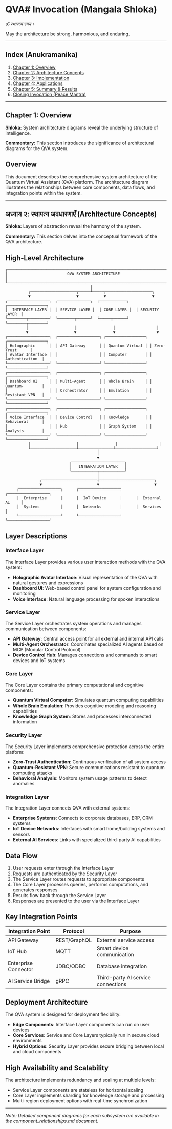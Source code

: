 # QVA# Invocation (Mangala Shloka)

_ॐ स्थापत्यं रचय।_

May the architecture be strong, harmonious, and enduring.

---

## Index (Anukramanika)

1. [Chapter 1: Overview](#chapter-1)
2. [Chapter 2: Architecture Concepts](#chapter-2)
3. [Chapter 3: Implementation](#chapter-3)
4. [Chapter 4: Applications](#chapter-4)
5. [Chapter 5: Summary & Results](#chapter-5)
6. [Closing Invocation (Peace Mantra)](#peace-mantra)

---

## Chapter 1: Overview <a name="chapter-1"></a>

**Shloka:**
System architecture diagrams reveal the underlying structure of intelligence.

**Commentary:**
This section introduces the significance of architectural diagrams for the QVA system.

## Overview

This document describes the comprehensive system architecture of the Quantum Virtual Assistant (QVA) platform. The architecture diagram illustrates the relationships between core components, data flows, and integration points within the system.

---

## अध्याय २: स्थापत्य अवधारणाएँ (Architecture Concepts) <a name="chapter-2"></a>

**Shloka:**
Layers of abstraction reveal the harmony of the system.

**Commentary:**
This section delves into the conceptual framework of the QVA architecture.

## High-Level Architecture

```
┌───────────────────────────────────────────────────────────────────────────┐
│                          QVA SYSTEM ARCHITECTURE                           │
└───────────────────────────────────────────────────────────────────────────┘
                                     │
          ┌────────────────────┬─────┴─────┬────────────────────┐
          ▼                    ▼           ▼                    ▼
┌──────────────────┐  ┌──────────────┐  ┌────────────┐  ┌─────────────────┐
│  INTERFACE LAYER │  │ SERVICE LAYER │  │ CORE LAYER │  │ SECURITY LAYER  │
└────────┬─────────┘  └───────┬──────┘  └─────┬──────┘  └────────┬────────┘
         │                    │                │                  │
         ▼                    ▼                ▼                  ▼
┌──────────────────┐  ┌──────────────────┐ ┌─────────────────┐ ┌─────────────────┐
│ Holographic      │  │ API Gateway      │ │ Quantum Virtual │ │ Zero-Trust      │
│ Avatar Interface │  │                  │ │ Computer        │ │ Authentication  │
└──────────────────┘  └──────────────────┘ └─────────────────┘ └─────────────────┘
┌──────────────────┐  ┌──────────────────┐ ┌─────────────────┐ ┌─────────────────┐
│ Dashboard UI     │  │ Multi-Agent      │ │ Whole Brain     │ │ Quantum-        │
│                  │  │ Orchestrator     │ │ Emulation       │ │ Resistant VPN   │
└──────────────────┘  └──────────────────┘ └─────────────────┘ └─────────────────┘
┌──────────────────┐  ┌──────────────────┐ ┌─────────────────┐ ┌─────────────────┐
│ Voice Interface  │  │ Device Control   │ │ Knowledge       │ │ Behavioral      │
│                  │  │ Hub              │ │ Graph System    │ │ Analysis        │
└──────────────────┘  └──────────────────┘ └─────────────────┘ └─────────────────┘
          │                    │                │                  │
          └────────────────────┴────────┬──────┴──────────────────┘
                                        │
                                        ▼
                            ┌───────────────────────┐
                            │   INTEGRATION LAYER   │
                            └───────────┬───────────┘
                                        │
               ┌────────────────────────┼────────────────────────┐
               ▼                        ▼                        ▼
     ┌──────────────────┐      ┌──────────────────┐      ┌──────────────────┐
     │  Enterprise      │      │  IoT Device      │      │  External AI     │
     │  Systems         │      │  Networks        │      │  Services        │
     └──────────────────┘      └──────────────────┘      └──────────────────┘
```

## Layer Descriptions

### Interface Layer

The Interface Layer provides various user interaction methods with the QVA system:

- **Holographic Avatar Interface**: Visual representation of the QVA with natural gestures and expressions
- **Dashboard UI**: Web-based control panel for system configuration and monitoring
- **Voice Interface**: Natural language processing for spoken interactions

### Service Layer

The Service Layer orchestrates system operations and manages communication between components:

- **API Gateway**: Central access point for all external and internal API calls
- **Multi-Agent Orchestrator**: Coordinates specialized AI agents based on MCP (Modular Control Protocol)
- **Device Control Hub**: Manages connections and commands to smart devices and IoT systems

### Core Layer

The Core Layer contains the primary computational and cognitive components:

- **Quantum Virtual Computer**: Simulates quantum computing capabilities
- **Whole Brain Emulation**: Provides cognitive modeling and reasoning capabilities
- **Knowledge Graph System**: Stores and processes interconnected information

### Security Layer

The Security Layer implements comprehensive protection across the entire platform:

- **Zero-Trust Authentication**: Continuous verification of all system access
- **Quantum-Resistant VPN**: Secure communications resistant to quantum computing attacks
- **Behavioral Analysis**: Monitors system usage patterns to detect anomalies

### Integration Layer

The Integration Layer connects QVA with external systems:

- **Enterprise Systems**: Connects to corporate databases, ERP, CRM systems
- **IoT Device Networks**: Interfaces with smart home/building systems and sensors
- **External AI Services**: Links with specialized third-party AI capabilities

## Data Flow

1. User requests enter through the Interface Layer
2. Requests are authenticated by the Security Layer
3. The Service Layer routes requests to appropriate components
4. The Core Layer processes queries, performs computations, and generates responses
5. Results flow back through the Service Layer
6. Responses are presented to the user via the Interface Layer

## Key Integration Points

| Integration Point | Protocol | Purpose |
|-------------------|----------|----------|
| API Gateway | REST/GraphQL | External service access |
| IoT Hub | MQTT | Smart device communication |
| Enterprise Connector | JDBC/ODBC | Database integration |
| AI Service Bridge | gRPC | Third-party AI service connections |

## Deployment Architecture

The QVA system is designed for deployment flexibility:

- **Edge Components**: Interface Layer components can run on user devices
- **Core Services**: Service and Core Layers typically run in secure cloud environments
- **Hybrid Options**: Security Layer provides secure bridging between local and cloud components

## High Availability and Scalability

The architecture implements redundancy and scaling at multiple levels:

- Service Layer components are stateless for horizontal scaling
- Core Layer implements sharding for knowledge storage and processing
- Multi-region deployment options with real-time synchronization

---

*Note: Detailed component diagrams for each subsystem are available in the component_relationships.md document.*